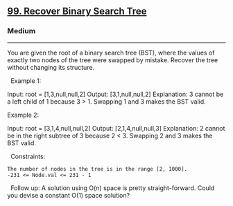 <h2><a href="https://leetcode.com/problems/recover-binary-search-tree/description/">99. Recover Binary Search Tree</a></h2><h3>Medium</h3><hr>You are given the root of a binary search tree (BST), where the values of exactly two nodes of the tree were swapped by mistake. Recover the tree without changing its structure.

 
Example 1:

Input: root = [1,3,null,null,2]
Output: [3,1,null,null,2]
Explanation: 3 cannot be a left child of 1 because 3 > 1. Swapping 1 and 3 makes the BST valid.


Example 2:

Input: root = [3,1,4,null,null,2]
Output: [2,1,4,null,null,3]
Explanation: 2 cannot be in the right subtree of 3 because 2 < 3. Swapping 2 and 3 makes the BST valid.


 
Constraints:


	The number of nodes in the tree is in the range [2, 1000].
	-231 <= Node.val <= 231 - 1


 
Follow up: A solution using O(n) space is pretty straight-forward. Could you devise a constant O(1) space solution?